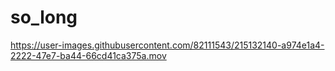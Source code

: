 # so_long



https://user-images.githubusercontent.com/82111543/215132140-a974e1a4-2222-47e7-ba44-66cd41ca375a.mov
















